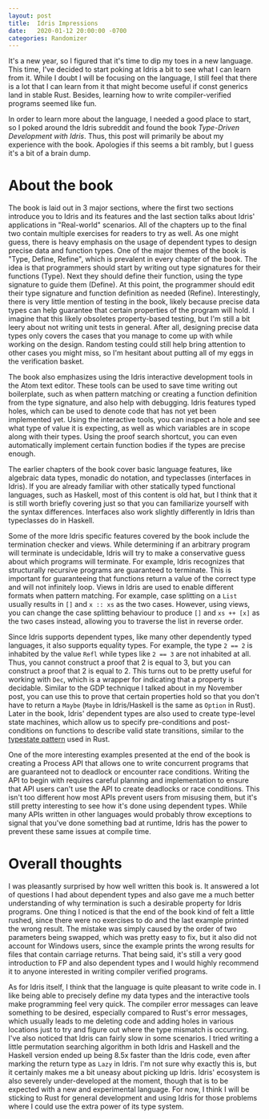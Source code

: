```yaml
---
layout: post
title:  Idris Impressions
date:   2020-01-12 20:00:00 -0700
categories: Randomizer
---
```


It\'s a new year, so I figured that it\'s time to dip my toes in a new language. This time, I\'ve decided to start poking at Idris a bit to see what I can learn from it. While I doubt I will be focusing on the language, I still feel that there is a lot that I can learn from it that might become useful if const generics land in stable Rust. Besides, learning how to write compiler-verified programs seemed like fun.

In order to learn more about the language, I needed a good place to start, so I poked around the Idris subreddit and found the book *Type-Driven Development with Idris*. Thus, this post will primarily be about my experience with the book. Apologies if this seems a bit rambly, but I guess it\'s a bit of a brain dump.

# About the book

The book is laid out in 3 major sections, where the first two sections introduce you to Idris and its features and the last section talks about Idris\' applications in \"Real-world\" scenarios. All of the chapters up to the final two contain multiple exercises for readers to try as well. As one might guess, there is heavy emphasis on the usage of dependent types to design precise data and function types. One of the major themes of the book is \"Type, Define, Refine\", which is prevalent in every chapter of the book. The idea is that programmers should start by writing out type signatures for their functions (Type). Next they should define their function, using the type signature to guide them (Define). At this point, the programmer should edit their type signature and function definition as needed (Refine). Interestingly, there is very little mention of testing in the book, likely because precise data types can help guarantee that certain properties of the program will hold. I imagine that this likely obsoletes property-based testing, but I\'m still a bit leery about not writing unit tests in general. After all, designing precise data types only covers the cases that you manage to come up with while working on the design. Random testing could still help bring attention to other cases you might miss, so I\'m hesitant about putting all of my eggs in the verification basket.

The book also emphasizes using the Idris interactive development tools in the Atom text editor. These tools can be used to save time writing out boilerplate, such as when pattern matching or creating a function definition from the type signature, and also help with debugging. Idris features typed holes, which can be used to denote code that has not yet been implemented yet. Using the interactive tools, you can inspect a hole and see what type of value it is expecting, as well as which variables are in scope along with their types. Using the proof search shortcut, you can even automatically implement certain function bodies if the types are precise enough.

The earlier chapters of the book cover basic language features, like algebraic data types, monadic do notation, and typeclasses (interfaces in Idris). If you are already familiar with other statically typed functional languages, such as Haskell, most of this content is old hat, but I think that it is still worth briefly covering just so that you can familiarize yourself with the syntax differences. Interfaces also work slightly differently in Idris than typeclasses do in Haskell.

Some of the more Idris specific features covered by the book include the termination checker and views. While determining if an arbitrary program will terminate is undecidable, Idris will try to make a conservative guess about which programs will terminate. For example, Idris recognizes that structurally recursive programs are guaranteed to terminate. This is important for guaranteeing that functions return a value of the correct type and will not infinitely loop. Views in Idris are used to enable different formats when pattern matching. For example, case splitting on a `List` usually results in `[]` and `x :: xs` as the two cases. However, using views, you can change the case splitting behaviour to produce `[]` and `xs ++ [x]` as the two cases instead, allowing you to traverse the list in reverse order.

Since Idris supports dependent types, like many other dependently typed languages, it also supports equality types. For example, the type `2 == 2` is inhabited by the value `Refl` while types like `2 == 3` are not inhabited at all. Thus, you cannot construct a proof that 2 is equal to 3, but you can construct a proof that 2 is equal to 2. This turns out to be pretty useful for working with `Dec`, which is a wrapper for indicating that a property is decidable. Similar to the GDP technique I talked about in my November post, you can use this to prove that certain properties hold so that you don\'t have to return a `Maybe` (`Maybe` in Idris/Haskell is the same as `Option` in Rust). Later in the book, Idris\' dependent types are also used to create type-level state machines, which allow us to specify pre-conditions and post-conditions on functions to describe valid state transitions, similar to the [typestate pattern](http://cliffle.com/blog/rust-typestate/) used in Rust.

One of the more interesting examples presented at the end of the book is creating a Process API that allows one to write concurrent programs that are guaranteed not to deadlock or encounter race conditions. Writing the API to begin with requires careful planning and implementation to ensure that API users can\'t use the API to create deadlocks or race conditions. This isn\'t too different how most APIs prevent users from misusing them, but it\'s still pretty interesting to see how it\'s done using dependent types. While many APIs written in other languages would probably throw exceptions to signal that you\'ve done something bad at runtime, Idris has the power to prevent these same issues at compile time.

# Overall thoughts

I was pleasantly surprised by how well written this book is. It answered a lot of questions I had about dependent types and also gave me a much better understanding of why termination is such a desirable property for Idris programs. One thing I noticed is that the end of the book kind of felt a little rushed, since there were no exercises to do and the last example printed the wrong result. The mistake was simply caused by the order of two parameters being swapped, which was pretty easy to fix, but it also did not account for Windows users, since the example prints the wrong results for files that contain carriage returns. That being said, it\'s still a very good introduction to FP and also dependent types and I would highly recommend it to anyone interested in writing compiler verified programs.

As for Idris itself, I think that the language is quite pleasant to write code in. I like being able to precisely define my data types and the interactive tools make programming feel very quick. The compiler error messages can leave something to be desired, especially compared to Rust\'s error messages, which usually leads to me deleting code and adding holes in various locations just to try and figure out where the type mismatch is occurring. I\'ve also noticed that Idris can fairly slow in some scenarios. I tried writing a little permutation searching algorithm in both Idris and Haskell and the Haskell version ended up being 8.5x faster than the Idris code, even after marking the return type as `Lazy` in Idris. I\'m not sure why exactly this is, but it certainly makes me a bit uneasy about picking up Idris. Idris\' ecosystem is also severely under-developed at the moment, though that is to be expected with a new and experimental language. For now, I think I will be sticking to Rust for general development and using Idris for those problems where I could use the extra power of its type system.